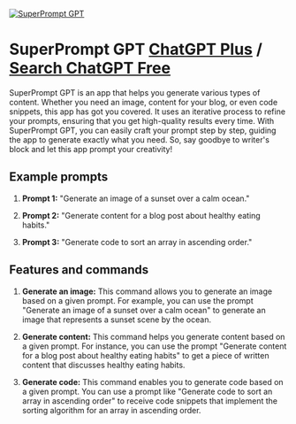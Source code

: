 
[![SuperPrompt GPT](https://files.oaiusercontent.com/file-wXOL0EoCb9mrkDGmjkCSVK0T?se=2123-10-17T03%3A36%3A11Z&sp=r&sv=2021-08-06&sr=b&rscc=max-age%3D31536000%2C%20immutable&rscd=attachment%3B%20filename%3D862644ed-f944-4210-a5d3-4e3e93766c3b.png&sig=GwwIV%2B6MBIEyI9rJoyc5CGXhLMdta4uUQb%2BH0vmRBPc%3D)](https://chat.openai.com/g/g-jITCRsdBk-superprompt-gpt)

# SuperPrompt GPT [ChatGPT Plus](https://chat.openai.com/g/g-jITCRsdBk-superprompt-gpt) / [Search ChatGPT Free](https://gptcall.net/index.html#/?search=SuperPrompt%20GPT)

SuperPrompt GPT is an app that helps you generate various types of content. Whether you need an image, content for your blog, or even code snippets, this app has got you covered. It uses an iterative process to refine your prompts, ensuring that you get high-quality results every time. With SuperPrompt GPT, you can easily craft your prompt step by step, guiding the app to generate exactly what you need. So, say goodbye to writer's block and let this app prompt your creativity!

## Example prompts

1. **Prompt 1:** "Generate an image of a sunset over a calm ocean."

2. **Prompt 2:** "Generate content for a blog post about healthy eating habits."

3. **Prompt 3:** "Generate code to sort an array in ascending order."

## Features and commands

1. **Generate an image:** This command allows you to generate an image based on a given prompt. For example, you can use the prompt "Generate an image of a sunset over a calm ocean" to generate an image that represents a sunset scene by the ocean.

2. **Generate content:** This command helps you generate content based on a given prompt. For instance, you can use the prompt "Generate content for a blog post about healthy eating habits" to get a piece of written content that discusses healthy eating habits.

3. **Generate code:** This command enables you to generate code based on a given prompt. You can use a prompt like "Generate code to sort an array in ascending order" to receive code snippets that implement the sorting algorithm for an array in ascending order.


